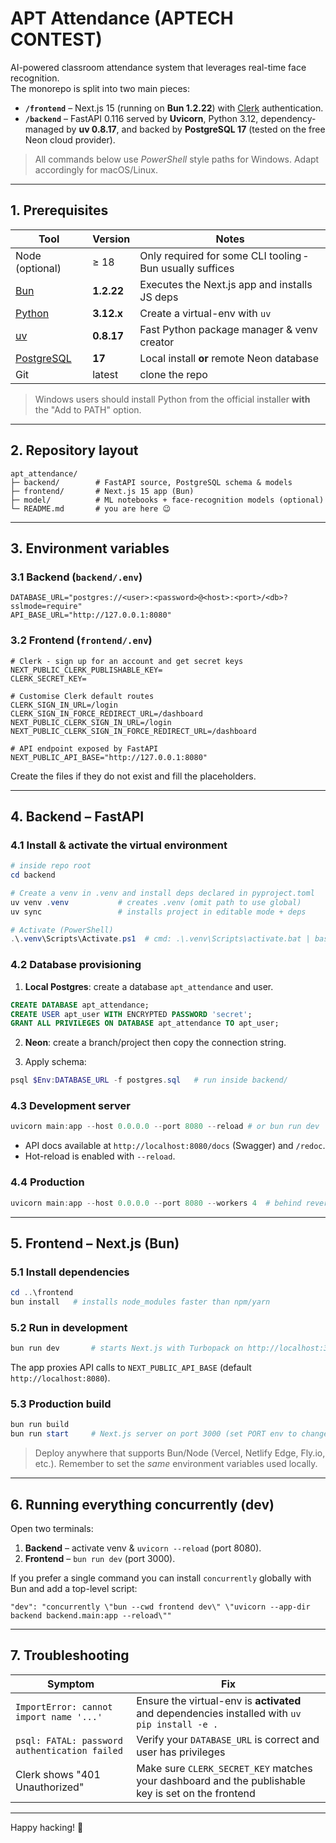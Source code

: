 # APT Attendance (APTECH CONTEST)

AI-powered classroom attendance system that leverages real-time face recognition.  
The monorepo is split into two main pieces:

* **`/frontend`** – Next.js 15 (running on **Bun 1.2.22**) with [Clerk](https://clerk.com/) authentication.
* **`/backend`**  – FastAPI 0.116 served by **Uvicorn**, Python 3.12, dependency-managed by **uv 0.8.17**, and backed by **PostgreSQL 17** (tested on the free Neon cloud provider).

> All commands below use *PowerShell* style paths for Windows. Adapt accordingly for macOS/Linux.

---

## 1. Prerequisites

| Tool | Version | Notes |
|------|---------|-------|
| Node (optional) | ≥ 18 | Only required for some CLI tooling ‑ Bun usually suffices |
| [Bun](https://bun.sh/) | **1.2.22** | Executes the Next.js app and installs JS deps |
| [Python](https://www.python.org/) | **3.12.x** | Create a virtual-env with `uv` |
| [uv](https://github.com/astral-sh/uv) | **0.8.17** | Fast Python package manager & venv creator |
| [PostgreSQL](https://www.postgresql.org/) | **17** | Local install **or** remote Neon database |
| Git | latest | clone the repo |

> Windows users should install Python from the official installer **with** the "Add to PATH" option.

---

## 2. Repository layout

```
apt_attendance/
├─ backend/        # FastAPI source, PostgreSQL schema & models
├─ frontend/       # Next.js 15 app (Bun)
├─ model/          # ML notebooks + face-recognition models (optional)
└─ README.md       # you are here 😉
```

---

## 3. Environment variables

### 3.1 Backend (`backend/.env`)

```
DATABASE_URL="postgres://<user>:<password>@<host>:<port>/<db>?sslmode=require"
API_BASE_URL="http://127.0.0.1:8080"
```

### 3.2 Frontend (`frontend/.env`)

```
# Clerk - sign up for an account and get secret keys
NEXT_PUBLIC_CLERK_PUBLISHABLE_KEY=
CLERK_SECRET_KEY=

# Customise Clerk default routes
CLERK_SIGN_IN_URL=/login
CLERK_SIGN_IN_FORCE_REDIRECT_URL=/dashboard
NEXT_PUBLIC_CLERK_SIGN_IN_URL=/login
NEXT_PUBLIC_CLERK_SIGN_IN_FORCE_REDIRECT_URL=/dashboard

# API endpoint exposed by FastAPI
NEXT_PUBLIC_API_BASE="http://127.0.0.1:8080"
```

Create the files if they do not exist and fill the placeholders.

---

## 4. Backend – FastAPI

### 4.1 Install & activate the virtual environment

```powershell
# inside repo root
cd backend

# Create a venv in .venv and install deps declared in pyproject.toml
uv venv .venv           # creates .venv (omit path to use global)
uv sync                 # installs project in editable mode + deps

# Activate (PowerShell)
.\.venv\Scripts\Activate.ps1  # cmd: .\.venv\Scripts\activate.bat | bash: source .venv/bin/activate
```

### 4.2 Database provisioning

1. **Local Postgres**: create a database `apt_attendance` and user.

```sql
CREATE DATABASE apt_attendance;
CREATE USER apt_user WITH ENCRYPTED PASSWORD 'secret';
GRANT ALL PRIVILEGES ON DATABASE apt_attendance TO apt_user;
```

2. **Neon**: create a branch/project then copy the connection string.

3. Apply schema:

```powershell
psql $Env:DATABASE_URL -f postgres.sql   # run inside backend/
```

### 4.3 Development server

```powershell
uvicorn main:app --host 0.0.0.0 --port 8080 --reload # or bun run dev
```

* API docs available at `http://localhost:8080/docs` (Swagger) and `/redoc`.
* Hot-reload is enabled with `--reload`.

### 4.4 Production

```powershell
uvicorn main:app --host 0.0.0.0 --port 8080 --workers 4  # behind reverse proxy
```

---

## 5. Frontend – Next.js (Bun)

### 5.1 Install dependencies

```powershell
cd ..\frontend
bun install   # installs node_modules faster than npm/yarn
```

### 5.2 Run in development

```powershell
bun run dev       # starts Next.js with Turbopack on http://localhost:3000
```

The app proxies API calls to `NEXT_PUBLIC_API_BASE` (default `http://localhost:8080`).

### 5.3 Production build

```powershell
bun run build
bun run start     # Next.js server on port 3000 (set PORT env to change)
```

> Deploy anywhere that supports Bun/Node (Vercel, Netlify Edge, Fly.io, etc.). Remember to set the *same* environment variables used locally.

---

## 6. Running everything concurrently (dev)

Open two terminals:

1. **Backend** – activate venv & `uvicorn --reload` (port 8080).
2. **Frontend** – `bun run dev` (port 3000).

If you prefer a single command you can install `concurrently` globally with Bun and add a top-level script:

```jsonc
"dev": "concurrently \"bun --cwd frontend dev\" \"uvicorn --app-dir backend backend.main:app --reload\""
```

---

## 7. Troubleshooting

| Symptom | Fix |
|---------|------|
| `ImportError: cannot import name '...'` | Ensure the virtual-env is **activated** and dependencies installed with `uv pip install -e .` |
| `psql: FATAL: password authentication failed` | Verify your `DATABASE_URL` is correct and user has privileges |
| Clerk shows "401 Unauthorized" | Make sure `CLERK_SECRET_KEY` matches your dashboard and the publishable key is set on the frontend |

---

Happy hacking! 🎉
